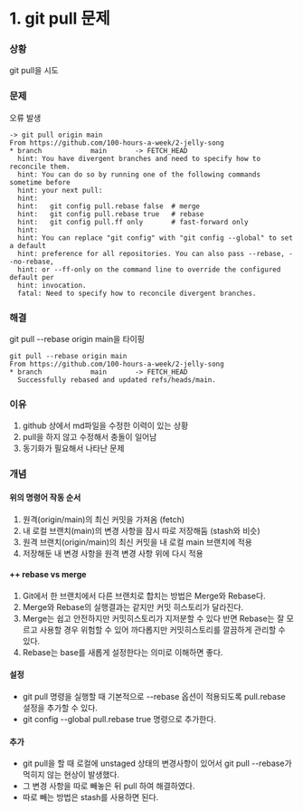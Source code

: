 # 1. git pull 문제

### 상황

git pull을 시도

### 문제

오류 발생

```
-> git pull origin main
From https://github.com/100-hours-a-week/2-jelly-song
* branch            main       -> FETCH_HEAD
  hint: You have divergent branches and need to specify how to reconcile them.
  hint: You can do so by running one of the following commands sometime before
  hint: your next pull:
  hint:
  hint:   git config pull.rebase false  # merge
  hint:   git config pull.rebase true   # rebase
  hint:   git config pull.ff only       # fast-forward only
  hint:
  hint: You can replace "git config" with "git config --global" to set a default
  hint: preference for all repositories. You can also pass --rebase, --no-rebase,
  hint: or --ff-only on the command line to override the configured default per
  hint: invocation.
  fatal: Need to specify how to reconcile divergent branches.
```

### 해결
git pull --rebase origin main을 타이핑
```
git pull --rebase origin main
From https://github.com/100-hours-a-week/2-jelly-song
* branch            main       -> FETCH_HEAD
  Successfully rebased and updated refs/heads/main.
```

### 이유

1. github 상에서 md파일을 수정한 이력이 있는 상황
2. pull을 하지 않고 수정해서 충돌이 일어남
3. 동기화가 필요해서 나타난 문제

### 개념

#### 위의 명령어 작동 순서
1. 원격(origin/main)의 최신 커밋을 가져옴 (fetch)
2. 내 로컬 브랜치(main)의 변경 사항을 잠시 따로 저장해둠 (stash와 비슷)
3. 원격 브랜치(origin/main)의 최신 커밋을 내 로컬 main 브랜치에 적용
4. 저장해둔 내 변경 사항을 원격 변경 사항 위에 다시 적용

#### ++ rebase vs merge

1. Git에서 한 브랜치에서 다른 브랜치로 합치는 방법은 Merge와 Rebase다.
2. Merge와 Rebase의 실행결과는 같지만 커밋 히스토리가 달라진다.
3. Merge는 쉽고 안전하지만 커밋히스토리가 지저분할 수 있다 반면 Rebase는 잘 모르고 사용할 경우 위험할 수 있어 까다롭지만 커밋히스토리를 깔끔하게 관리할 수 있다.
4. Rebase는 base를 새롭게 설정한다는 의미로 이해하면 좋다.

#### 설정
- git pull 명령을 실행할 때 기본적으로 --rebase 옵션이 적용되도록 pull.rebase 설정을 추가할 수 있다.
- git config --global pull.rebase true 명령으로 추가한다.

#### 추가
- git pull을 할 때 로컬에 unstaged 상태의 변경사항이 있어서 git pull --rebase가 먹히지 않는 현상이 발생했다.
- 그 변경 사항을 따로 빼놓은 뒤 pull 하여 해결하였다.
- 따로 빼는 방법은 stash를 사용하면 된다.
